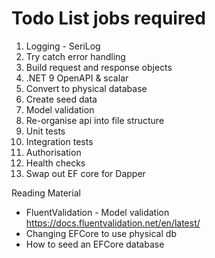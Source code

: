 # Todo List jobs required

1. Logging - SeriLog
2. Try catch error handling
3. Build request and response objects
4. .NET 9 OpenAPI & scalar
5. Convert to physical database
6. Create seed data
7. Model validation
8. Re-organise api into file structure
9. Unit tests
10. Integration tests
11. Authorisation
12. Health checks
13. Swap out EF core for Dapper

Reading Material

- FluentValidation - Model validation https://docs.fluentvalidation.net/en/latest/
- Changing EFCore to use physical db
- How to seed an EFCore database
